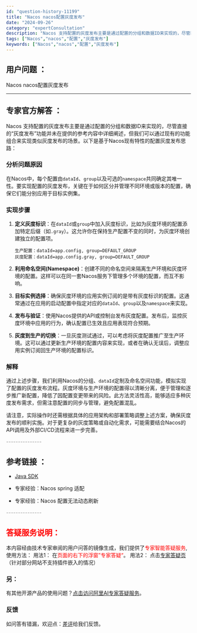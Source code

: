 ```yaml
---
id: "question-history-11199"
title: "Nacos nacos配置灰度发布"
date: "2024-09-26"
category: "expertConsultation"
description: "Nacos 支持配置的灰度发布主要是通过配置的分组和数据ID来实现的，尽管直接的“灰度发布”功能并未在提供的参考内容中详细阐述，但我们可以通过现有的功能组合来实现类似灰度发布的场景。以下是基于Nacos现有特性的配置灰度发布思路：### 分析问题原因在Nacos中，每个配置由`dataId`、`gr"
tags: ["Nacos","nacos","配置","灰度发布"]
keywords: ["Nacos","nacos","配置","灰度发布"]
---
```


## 用户问题 ： 
 Nacos nacos配置灰度发布  

---------------
## 专家官方解答 ：

Nacos 支持配置的灰度发布主要是通过配置的分组和数据ID来实现的，尽管直接的“灰度发布”功能并未在提供的参考内容中详细阐述，但我们可以通过现有的功能组合来实现类似灰度发布的场景。以下是基于Nacos现有特性的配置灰度发布思路：

### 分析问题原因
在Nacos中，每个配置由`dataId`、`group`以及可选的`namespace`共同确定其唯一性。要实现配置的灰度发布，关键在于如何区分并管理不同环境或版本的配置，确保它们能分别应用于目标实例集。

### 实现步骤
1. **定义灰度标识**：在`dataId`或`group`中加入灰度标识，比如为灰度环境的配置添加特定后缀（如`.gray`）。这允许你在保持生产配置不变的同时，为灰度环境创建独立的配置项。
   
   ```plaintext
   生产配置：dataId=app.config, group=DEFAULT_GROUP
   灰度配置：dataId=app.config.gray, group=DEFAULT_GROUP
   ```

2. **利用命名空间(Namespace)**：创建不同的命名空间来隔离生产环境和灰度环境的配置。这样可以在同一套Nacos服务下管理多个环境的配置，而互不影响。
   
3. **目标实例选择**：确保灰度环境的应用实例订阅的是带有灰度标识的配置。这通常通过在应用的启动配置中指定对应的`dataId`、`group`以及`namespace`来实现。

4. **发布与验证**：使用Nacos提供的API或控制台发布灰度配置。发布后，监控灰度环境中应用的行为，确认配置已生效且应用表现符合预期。

5. **灰度到生产的切换**：一旦灰度测试通过，可以考虑将灰度配置推广至生产环境。这可以通过更新生产环境的配置内容来实现，或者在确认无误后，调整应用实例订阅回生产环境的配置标识。

### 解释
通过上述步骤，我们利用Nacos的分组、`dataId`定制及命名空间功能，模拟实现了配置的灰度发布流程。灰度环境与生产环境的配置得以清晰分离，便于管理和逐步推广新配置，降低了因配置变更带来的风险。此方法灵活性高，能够适应多种灰度发布需求，但需注意配置的同步与管理，避免配置混乱。

请注意，实际操作时还需根据具体的应用架构和部署策略调整上述方案，确保灰度发布的顺利实施。对于更复杂的灰度策略或自动化需求，可能需要结合Nacos的API调用及外部CI/CD流程来进一步完善。


<font color="#949494">---------------</font> 


## 参考链接 ：

* [Java SDK](https://nacos.io/docs/latest/guide/user/sdk)
 
 * 专家经验：Nacos spring 适配 
 
 * 专家经验：Nacos 配置无法动态刷新 


 <font color="#949494">---------------</font> 
 


## <font color="#FF0000">答疑服务说明：</font> 

本内容经由技术专家审阅的用户问答的镜像生成，我们提供了<font color="#FF0000">专家智能答疑服务</font>,使用方法：
用法1： 在<font color="#FF0000">页面的右下的浮窗”专家答疑“</font>。
用法2： 点击[专家答疑页](https://answer.opensource.alibaba.com/docs/intro)（针对部分网站不支持插件嵌入的情况）
### 另：


有其他开源产品的使用问题？[点击访问阿里AI专家答疑服务](https://answer.opensource.alibaba.com/docs/intro)。
### 反馈
如问答有错漏，欢迎点：[差评](https://ai.nacos.io/user/feedbackByEnhancerGradePOJOID?enhancerGradePOJOId=13738)给我们反馈。
